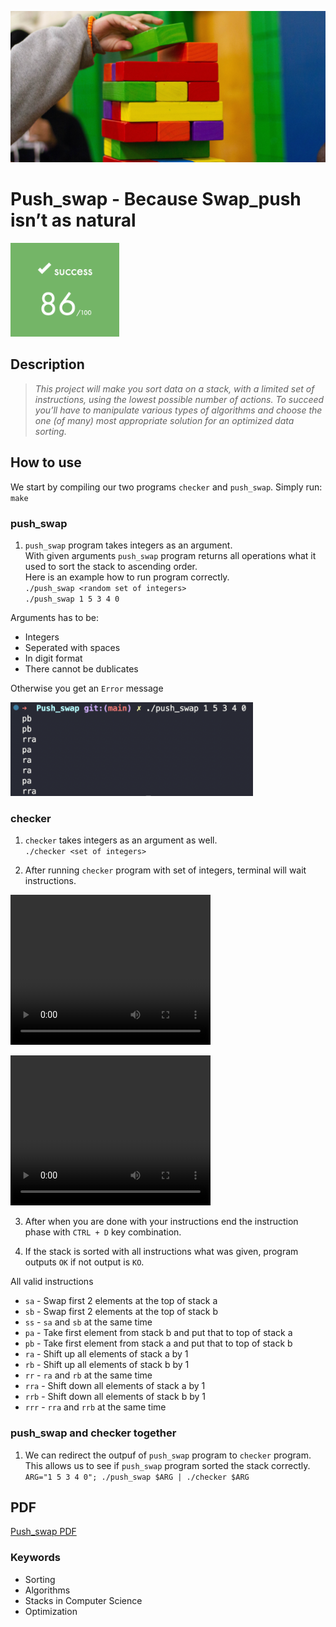 <p align="left"><img src="./README/pics/stack.jpg" ></p>

# Push_swap - Because Swap_push isn’t as natural

<!-- Gif here -->

<p align="left"><img src="./README/pics/score.png" height="150" /></p>

## Description

> <em> This project will make you sort data on a stack, with a limited set of instructions, using the lowest possible number of actions. To succeed you’ll have to manipulate various types of algorithms and choose the one (of many) most appropriate solution for an optimized data sorting. </em>

## How to use

We start by compiling our two programs `checker` and `push_swap`. Simply run:\
`make`

### push_swap

1. `push_swap` program takes integers as an argument.\
With given arguments `push_swap` program returns all operations what it used to sort the stack to ascending order.\
Here is an example how to run program correctly.\
`./push_swap <random set of integers>`\
`./push_swap 1 5 3 4 0`

Arguments has to be:

- Integers
- Seperated with spaces
- In digit format
- There cannot be dublicates

Otherwise you get an `Error` message

<p align="left"><img src="./README/pics/push_swap_output.png" height="150"/></p>

### checker

1. `checker` takes integers as an argument as well.\
`./checker <set of integers>`

2. After running `checker` program with set of integers, terminal will wait instructions.

<video width="320" height="240" src="./README/video/visual.mov"></video>

<video width="320" height="240" controls>
  <source src="./README/video/checker_gif.mov" type="video/mp4">
Your browser does not support the video tag.
</video>

3. After when you are done with your instructions end the instruction phase with `CTRL + D` key combination.

4. If the stack is sorted with all instructions what was given, program outputs `OK` if not output is `KO`.

All valid instructions

- `sa` - Swap first 2 elements at the top of stack a
- `sb` - Swap first 2 elements at the top of stack b
- `ss` - `sa` and `sb` at the same time
- `pa` - Take first element from stack b and put that to top of stack a
- `pb` - Take first element from stack a and put that to top of stack b
- `ra` - Shift up all elements of stack a by 1
- `rb` - Shift up all elements of stack b by 1
- `rr` - `ra` and `rb` at the same time
- `rra` - Shift down all elements of stack a by 1
- `rrb` - Shift down all elements of stack b by 1
- `rrr` - `rra` and `rrb` at the same time

### push_swap and checker together

1. We can redirect the outpuf of `push_swap` program to `checker` program. This allows us to see if `push_swap` program sorted the stack correctly.\
`ARG="1 5 3 4 0"; ./push_swap $ARG | ./checker $ARG`

## PDF

<a href="./README/push_swap.en.pdf">Push_swap PDF</a>

### Keywords

- Sorting
- Algorithms
- Stacks in Computer Science
- Optimization